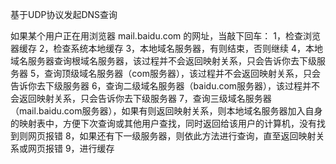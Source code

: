 基于UDP协议发起DNS查询

如果某个用户正在用浏览器 mail.baidu.com 的网址，当敲下回车：
1，检查浏览器缓存
2，检查系统本地缓存
3，本地域名服务器，有则结束，否则继续
4，本地域名服务器查询根域名服务器，该过程并不会返回映射关系，只会告诉你去下级服务器
5，查询顶级域名服务器（com服务器），该过程并不会返回映射关系，只会告诉你去下级服务器
6，查询二级域名服务器（baidu.com服务器），该过程并不会返回映射关系，只会告诉你去下级服务器
7，查询三级域名服务器（mail.baidu.com服务器），如果有则返回映射关系，则本地域名服务器加入自身的映射表中，方便下次查询或其他用户查找，同时返回给该用户的计算机，没有找到则网页报错
8，如果还有下一级服务器，则依此方法进行查询，直至返回映射关系或网页报错
9，进行缓存